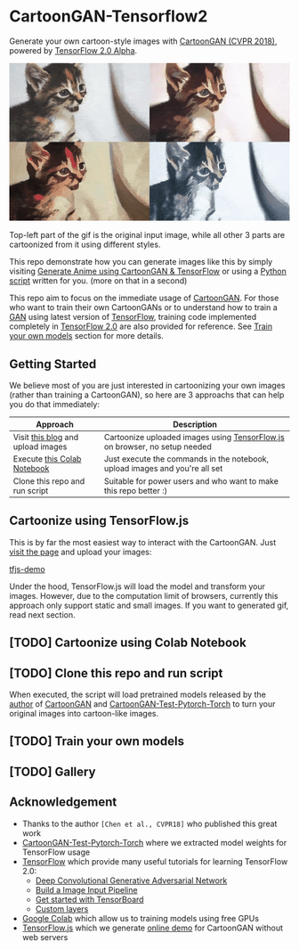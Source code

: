 # CartoonGAN-Tensorflow2
Generate your own cartoon-style images with [CartoonGAN (CVPR 2018)](http://openaccess.thecvf.com/content_cvpr_2018/papers/Chen_CartoonGAN_Generative_Adversarial_CVPR_2018_paper.pdf), powered by [TensorFlow 2.0 Alpha](https://www.tensorflow.org/alpha).

![cat](images/cover.gif)

Top-left part of the gif is the original input image, while all other 3 parts are cartoonized from it using different styles.

This repo demonstrate how you can generate images like this by simply visiting [Generate Anime using CartoonGAN & TensorFlow](https://leemeng.tw/drafts/generate-anime-using-cartoongan-and-tensorflow.html) or using a [Python script](cartoonize.py) written for you. (more on that in a second)

This repo aim to focus on the immediate usage of [CartoonGAN](http://openaccess.thecvf.com/content_cvpr_2018/papers/Chen_CartoonGAN_Generative_Adversarial_CVPR_2018_paper.pdf). For those who want to train their own CartoonGANs or to understand how to train a [GAN](https://en.wikipedia.org/wiki/Generative_adversarial_network) using latest version of [TensorFlow](https://www.tensorflow.org/), training code implemented completely in [TensorFlow 2.0](https://www.tensorflow.org/alpha) are also provided for reference. See [Train your own models](#train-your-own-models) section for more details.

## Getting Started

We believe most of you are just interested in cartoonizing your own images (rather than training a CartoonGAN), so here are 3 approachs that can help you do that immediately:

| Approach | Description |
| ------------- | ------------- |
| Visit [this blog](https://leemeng.tw/drafts/generate-anime-using-cartoongan-and-tensorflow.html) and upload images | Cartoonize uploaded images using [TensorFlow.js](https://www.tensorflow.org/js) on browser, no setup needed |
| Execute [this Colab Notebook](#) | Just execute the commands in the notebook, upload images and you're all set|
| Clone this repo and run script | Suitable for power users and who want to make this repo better :) |

## Cartoonize using TensorFlow.js

This is by far the most easiest way to interact with the CartoonGAN. Just [visit the page](https://leemeng.tw/drafts/generate-anime-using-cartoongan-and-tensorflow.html) and upload your images:

[tfjs-demo](tfjs-demo.gif)

Under the hood, TensorFlow.js will load the model and transform your images. However, due to the computation limit of browsers, currently this approach only support static and small images. If you want to generated gif, read next section.

## [TODO] Cartoonize using Colab Notebook 


## [TODO] Clone this repo and run script

When executed, the script will load pretrained models released by the [author](http://cg.cs.tsinghua.edu.cn/people/~Yongjin/Yongjin.htm) of [CartoonGAN](http://openaccess.thecvf.com/content_cvpr_2018/papers/Chen_CartoonGAN_Generative_Adversarial_CVPR_2018_paper.pdf) and [CartoonGAN-Test-Pytorch-Torch](https://github.com/Yijunmaverick/CartoonGAN-Test-Pytorch-Torch) to turn your original images into cartoon-like images. 

## [TODO] Train your own models

## [TODO] Gallery

## Acknowledgement
- Thanks to the author `[Chen et al., CVPR18]` who published this great work
- [CartoonGAN-Test-Pytorch-Torch](https://github.com/Yijunmaverick/CartoonGAN-Test-Pytorch-Torch) where we extracted model weights for TensorFlow usage
- [TensorFlow](https://www.tensorflow.org/) which provide many useful tutorials for learning TensorFlow 2.0:
    - [Deep Convolutional Generative Adversarial Network](https://www.tensorflow.org/alpha/tutorials/generative/dcgan)
    - [Build a Image Input Pipeline](https://www.tensorflow.org/alpha/tutorials/load_data/images)
    - [Get started with TensorBoard](https://www.tensorflow.org/tensorboard/r2/get_started)
    - [Custom layers](https://www.tensorflow.org/tutorials/eager/custom_layers)
- [Google Colab](https://colab.research.google.com/) which allow us to training models using free GPUs
- [TensorFlow.js](https://www.tensorflow.org/js) which we generate [online demo](https://leemeng.tw/drafts/generate-anime-using-cartoongan-and-tensorflow.html) for CartoonGAN without web servers
